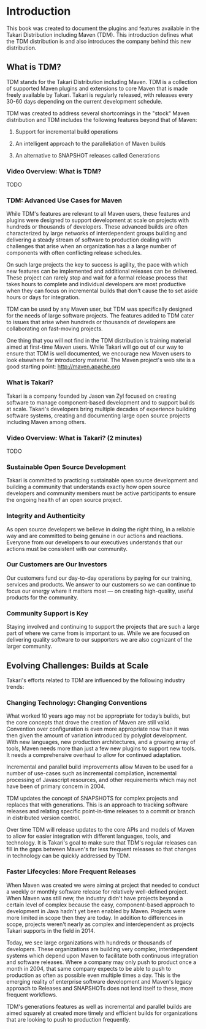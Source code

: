 # Introduction

This book was created to document the plugins and features available
in the Takari Distribution including Maven (TDM). This introduction
defines what the TDM distribution is and also introduces the company
behind this new distribution.

## What is TDM?

TDM stands for the Takari Distribution including Maven.  TDM is a
collection of supported Maven plugins and extensions to core Maven
that is made freely available by Takari. Takari is regularly released,
with releases every 30-60 days depending on the current development
schedule. 

TDM was created to address several shortcomings in the "stock"
Maven distribution and TDM includes the following features beyond that
of Maven:

1. Support for incremental build operations

1. An intelligent approach to the paralleliation of Maven builds

1. An alternative to SNAPSHOT releases called Generations

### Video Overview: What is TDM? 

TODO


### TDM: Advanced Use Cases for Maven

While TDM's features are relevant to all Maven users, these features
and plugins were designed to support development at scale on projects
with hundreds or thousands of developers.  These advanced builds are
often characterized by large networks of interdependent groups
building and delivering a steady stream of software to production
dealing with challenges that arise when an organization has a a large
number of components with often conflicting release schedules.

On such large projects the key to success is agility, the pace with
which new features can be implemented and additional releases can be
delivered. These project can rarely stop and wait for a formal release
process that takes hours to complete and individual developers are
most productive when they can focus on incremental builds that don't
cause the to set aside hours or days for integration.

TDM can be used by any Maven user, but TDM was specifically designed
for the needs of large software projects. The features added to TDM
cater to issues that arise when hundreds or thousands of developers
are collaborating on fast-moving projects.

One thing that you will not find in the TDM distribution is training
material aimed at first-time Maven users. While Takari will go out of
our way to ensure that TDM is well documented, we encourage new Maven
users to look elsewhere for introductory material.  The Maven
project's web site is a good starting point: http://maven.apache.org

### What is Takari?

Takari is a company founded by Jason van Zyl focused on creating
software to manage component-based development and to support builds
at scale. Takari's developers bring multiple decades of experience
building software systems, creating and documenting large open source
projects including Maven among others.

### Video Overview: What is Takari? (2 minutes)

TODO

### Sustainable Open Source Development

Takari is committed to practicing sustainable open source development
and building a community that understands exactly how open source
developers and community members must be active participants to ensure
the ongoing health of an open source project.

### Integrity and Authenticity

As open source developers we believe in doing the right thing, in a
reliable way and are committed to being genuine in our actions and
reactions. Everyone from our developers to our executives understands
that our actions must be consistent with our community.

### Our Customers are Our Investors

Our customers fund our day-to-day operations by paying for our
training, services and products. We answer to our customers so we can
continue to focus our energy where it matters most — on creating
high-quality, useful products for the community.

### Community Support is Key

Staying involved and continuing to support the projects that are such
a large part of where we came from is important to us. While we are
focused on delivering quality software to our supporters we are also
cognizant of the larger community.

## Evolving Challenges: Builds at Scale

Takari's efforts related to TDM are influenced by the following
industry trends:

### Changing Technology: Changing Conventions

What worked 10 years ago may not be appropriate for today’s builds,
but the core concepts that drove the creation of Maven are still
valid. Convention over configuration is even more appropriate now than
it was then given the amount of variation introduced by polyglot
development. With new languages, new production architectures, and a
growing array of tools, Maven needs more than just a few new plugins
to support new tools. It needs a comprehensive overhaul to allow for
continued adaptation.

Incremental and parallel build improvements allow Maven to be used for
a number of use-cases such as incremental compilation, incremental
processing of Javascript resources, and other requirements which may
not have been of primary concern in 2004.

TDM updates the concept of SNAPSHOTS for complex projects and replaces
that with generations. This is an approach to tracking software
releases and relating specific point-in-time releases to a commit or
branch in distributed version control.

Over time TDM will release updates to the core APIs and models of
Maven to allow for easier integration with different languages, tools,
and technology.  It is Takari's goal to make sure that TDM's regular
releases can fill in the gaps between Maven's far less frequent
releases so that changes in technology can be quickly addressed by
TDM.

### Faster Lifecycles: More Frequent Releases

When Maven was created we were aiming at project that needed to
conduct a weekly or monthly software release for relatively
well-defined project. When Maven was still new, the industry didn't
have projects beyond a certain level of complex because the easy,
component-based approach to development in Java hadn't yet been
enabled by Maven. Projects were more limited in scope then they are
today. In addition to differences in scope, projects weren't nearly as
complex and interdependent as projects Takari supports in the field in
2014.

Today, we see large organizations with hundreds or thousands of
developers. These organizations are building very complex,
interdependent systems which depend upon Maven to facilitate both
continuous integration and software releases. Where a company may only
push to product once a month in 2004, that same company expects to be
able to push to production as often as possible even multiple times a
day. This is the emerging reality of enterprise software development
and Maven's legacy approach to Releases and SNAPSHOTs does not lend
itself to these, more frequent workflows.

TDM's generations features as well as incremental and parallel builds
are aimed squarely at created more timely and efficient builds for
organizations that are looking to push to production frequently.
